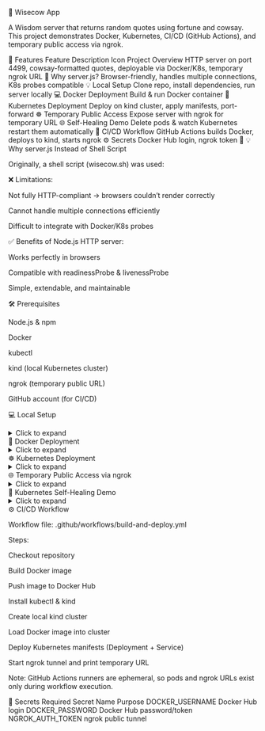 🐄 Wisecow App

A Wisdom server that returns random quotes using fortune and cowsay.
This project demonstrates Docker, Kubernetes, CI/CD (GitHub Actions), and temporary public access via ngrok.

🌟 Features
Feature	Description	Icon
Project Overview	HTTP server on port 4499, cowsay-formatted quotes, deployable via Docker/K8s, temporary ngrok URL	📑
Why server.js?	Browser-friendly, handles multiple connections, K8s probes compatible	💡
Local Setup	Clone repo, install dependencies, run server locally	💻
Docker Deployment	Build & run Docker container	🐳
Kubernetes Deployment	Deploy on kind cluster, apply manifests, port-forward	☸️
Temporary Public Access	Expose server with ngrok for temporary URL	🌐
Self-Healing Demo	Delete pods & watch Kubernetes restart them automatically	🔄
CI/CD Workflow	GitHub Actions builds Docker, deploys to kind, starts ngrok	⚙️
Secrets	Docker Hub login, ngrok token	🔑
💡 Why server.js Instead of Shell Script

Originally, a shell script (wisecow.sh) was used:

❌ Limitations:

Not fully HTTP-compliant → browsers couldn’t render correctly

Cannot handle multiple connections efficiently

Difficult to integrate with Docker/K8s probes

✅ Benefits of Node.js HTTP server:

Works perfectly in browsers

Compatible with readinessProbe & livenessProbe

Simple, extendable, and maintainable

🛠 Prerequisites

Node.js & npm

Docker

kubectl

kind (local Kubernetes cluster)

ngrok (temporary public URL)

GitHub account (for CI/CD)

💻 Local Setup
<details> <summary>Click to expand</summary>
# Clone repository
git clone https://github.com/<username>/wisecow.git
cd wisecow

# Install dependencies
sudo apt update
sudo apt install nodejs npm fortune cowsay -y

# Run the server
node server.js

# Open browser
http://localhost:4499

</details>
🐳 Docker Deployment
<details> <summary>Click to expand</summary>
# Build Docker image
docker build -t wisecow-app .

# Run Docker container
docker run -p 4499:4499 wisecow-app

# Open browser
http://localhost:4499

</details>
☸️ Kubernetes Deployment
<details> <summary>Click to expand</summary>
# Create kind cluster
kind create cluster --name wisecow-cluster

# Load Docker image into cluster
kind load docker-image wisecow-app:latest --name wisecow-cluster

# Deploy manifests
kubectl apply -f wisecow-deployment.yaml
kubectl apply -f wisecow-service.yaml

# Forward port to local machine
kubectl port-forward service/wisecow-service 4499:4499

# Open browser
http://localhost:4499

</details>
🌐 Temporary Public Access via ngrok
<details> <summary>Click to expand</summary>
# Install ngrok
sudo apt install ngrok -y

# Add auth token
ngrok config add-authtoken <YOUR_NGROK_AUTH_TOKEN>

# Start tunnel
ngrok http 4499


ngrok will provide a temporary public URL, e.g.:
https://abcd1234.ngrok-free.app
Anyone can access your server temporarily.

</details>
🔄 Kubernetes Self-Healing Demo
<details> <summary>Click to expand</summary>
# List pods
kubectl get pods -l app=wisecow

# Delete a pod manually
kubectl delete pod <pod-name>

# Observe automatic recreation
kubectl get pods -l app=wisecow -w


Kubernetes ensures pods are restarted automatically (restartPolicy: Always).

</details>
⚙️ CI/CD Workflow

Workflow file: .github/workflows/build-and-deploy.yml

Steps:

Checkout repository

Build Docker image

Push image to Docker Hub

Install kubectl & kind

Create local kind cluster

Load Docker image into cluster

Deploy Kubernetes manifests (Deployment + Service)

Start ngrok tunnel and print temporary URL

Note: GitHub Actions runners are ephemeral, so pods and ngrok URLs exist only during workflow execution.

🔑 Secrets Required
Secret Name	Purpose
DOCKER_USERNAME	Docker Hub login
DOCKER_PASSWORD	Docker Hub password/token
NGROK_AUTH_TOKEN	ngrok public tunnel
